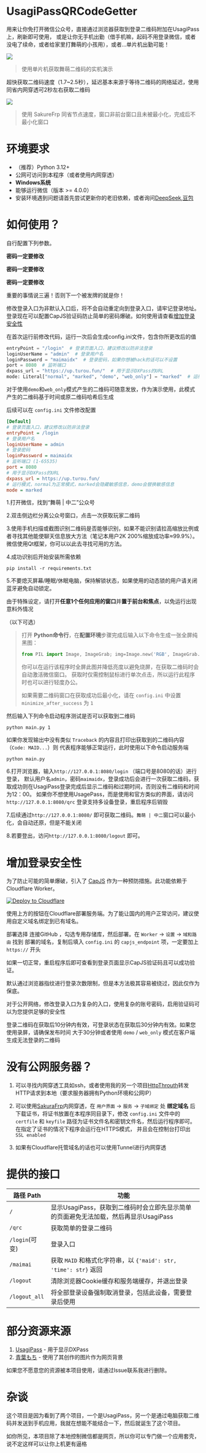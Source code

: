# UsagiPassQRCodeGetter
用来让你免打开微信公众号，直接通过浏览器获取到登录二维码附加在UsagiPass上，刷新即可使用，
或是让你无手机出勤（借手机嘛，起码不用登录微信，或者没电了续命，或者给家里打舞萌的小孩用），或者...单片机出勤可能！

![](.github/static/example1.jpg)
> 使用单片机获取舞萌二维码的实机演示

超快获取二维码速度（1.7~2.5秒），延迟基本来源于等待二维码的网络延迟，使用同省内网穿透可2秒左右获取二维码

![](.github/static/test_image1.png)
> 使用 SakureFrp 同省节点速度，窗口非前台窗口且未被最小化，完成后不最小化窗口

# 环境要求
- （推荐）Python 3.12+
- 公网可访问到本程序（或者使用内网穿透）
- **Windows系统**
- 能够运行微信（版本 >= 4.0.0）
- 安装环境遇到问题请首先尝试更新你的老旧依赖，或者询问[DeepSeek](https://chat.deepseek.com/),[豆包](https://doubao.com/)

# 如何使用？
自行配置下列参数。

**密码一定要修改**

**密码一定要修改**

**密码一定要修改**

重要的事情说三遍！否则下一个被发牌的就是你！

修改登录入口为非默认入口后，将不会自动重定向到登录入口，请牢记登录地址。
登录现在可以配置CapJS验证码防止简单的密码爆破。如何使用请查看[增加登录安全性](#增加登录安全性)

在首次运行前修改代码，运行一次后会生成config.ini文件，包含你所更改后的值
```python
entryPoint = "/login"  # 登录页面入口，建议修改以防非法登录
loginUserName = "admin"  # 登录用户名
loginPassword = "maimaidx"  # 登录密码，如果你想被hack的话可以不设置
port = 8080  # 监听端口
dxpass_url = "https://up.turou.fun/"  # 用于显示DXPass的URL
mode: Literal["normal", "marked", "demo", "web_only"] = "marked"  # 运行模式，normal为正常模式，marked会隐藏敏感信息，demo会替换敏感信息，web_only只显示DXPass页面
```

对于使用`demo`和`web_only`模式产生的二维码可随意发放，作为演示使用，此模式产生的二维码基于时间或原二维码哈希后生成

后续可以在 `config.ini` 文件修改配置

```ini
[Default]
# 登录页面入口，建议修改以防非法登录
entryPoint = /login
# 登录用户名
loginUserName = admin
# 登录密码
loginPassword = maimaidx
# 监听端口 (1-65535)
port = 8080
# 用于显示DXPass的URL
dxpass_url = https://up.turou.fun/
# 运行模式，normal为正常模式，marked会隐藏敏感信息，demo会替换敏感信息
mode = marked
```

1.打开微信，找到“舞萌 | 中二”公众号

2.双击侧边栏分离公众号窗口，点击一次获取玩家二维码

3.使用手机扫描或截图识别二维码是否能够识别，如果不能识别请拉高缩放比例或者寻找其他能使聊天信息放大方法（笔记本用户2K 200%缩放成功率≈99.9%）。
微信使用Qt框架，你可以以此去寻找可用的方法。

4.成功识别后开始安装所需依赖

```shell
pip install -r requirements.txt
```

5.不要熄灭屏幕/睡眠/休眠电脑，保持解锁状态，如果使用的动态锁的用户请关闭蓝牙避免自动锁定。

由于特殊设定，请打开**任意1个任何应用的窗口**并**置于前台和焦点**，以免运行出现意料外情况

（以下可选）
> 打开 **Python命令行**，在**配置环境**步骤完成后输入以下命令生成一张全屏纯黑图：
> 
> ```python
> from PIL import Image, ImageGrab; img=Image.new('RGB', ImageGrab.grab().size, (0,0,0)); img.save('black.png'); img.show()
> ```
> 
> 你可以在运行该程序时全屏此图并降低亮度以避免烧屏，在获取二维码时会自动激活微信窗口。
> 获取时仅需控制鼠标进行单次点击，所以运行此程序时也可以进行轻度办公。
> 
> 如果需要二维码窗口在获取成功后最小化，请在 `config.ini` 中设置 `minimize_after_success` 为 `1`


然后输入下列命令启动程序测试是否可以获取到二维码

```shell
python main.py 1
```

如果你发现输出中没有类似 `Traceback` 的内容且打印出获取到的二维码内容（`Code: MAID...`）则
代表程序能够正常运行，此时使用以下命令启动服务端

```shell
python main.py
```

6.打开浏览器，输入`http://127.0.0.1:8080/login` （端口号是8080的话）进行登录，
默认用户名`admin`，密码`maimaidx`，登录成功后会进行一次获取二维码，获取成功则在UsagiPass登录完成后显示二维码和过期时间，否则没有二维码和时间为12：00。
如果你不想使用UsagePass，而是使用和官方类似的界面，请访问`http://127.0.0.1:8080/qrc` 
登录支持多设备登录，重启程序后销毁

7.后续通过`http://127.0.0.1:8080/` 即可获取二维码。`舞萌 | 中二`窗口可以最小化，会自动还原，但是不能关闭

8.若要登出，访问`http://127.0.0.1:8080/logout` 即可。


# 增加登录安全性

为了防止可能的简单爆破，引入了 [CapJS](https://capjs.js.org/) 作为一种预防措施。此功能依赖于 Cloudflare Worker。

[![Deploy to Cloudflare](https://deploy.workers.cloudflare.com/button)](https://deploy.workers.cloudflare.com/?url=https://github.com/xyTom/cap-worker)

使用上方的按钮在Cloudflare部署服务端。为了能让国内的用户正常访问，建议使用自定义域名绑定到已有域名。

部署选择 连接GitHub ，勾选专用存储库，然后部署。在 `Worker` -> `设置` -> `域和路由` 找到
部署的域名，复制后填入 `config.ini` 的 `capjs_endpoint` 项，一定要加上 `https://` 开头

如果一切正常，重启程序后即可查看到登录页面显示CapJS验证码且可以成功验证。


默认通过浏览器指纹进行登录次数限制，但是本方法极其容易被绕过，因此仅作为保底。

对于公开网络，修改登录入口为复杂的入口，使用复杂的账号密码，启用验证码可以为您提供足够的安全性

登录二维码在获取后10分钟内有效，可登录状态在获取后30分钟内有效。如果您使用录屏，请确保发布时间
大于30分钟或者使用 `demo` / `web_only` 模式在客户端生成无法登录的二维码

# 没有公网服务器？

1. 可以寻找内网穿透工具如ssh，或者使用我的另一个项目[HttpThrouth](https://github.com/MeiHuaGuangShuo/http_through)转发HTTP请求到本地（要求服务器拥有Python环境和公网IP）

2. 可以使用[SakuraFrp](https://www.natfrp.com/)内网穿透，在 `用户界面` -> `服务` -> `子域绑定` 处
 **绑定域名** 后下载证书，将证书放置在本程序同目录下，修改 `config.ini` 文件中的 `certfile` 和 `keyfile` 路径为证书文件名和密钥文件名，然后运行程序即可。在指定了证书的情况下程序会运行在HTTPS模式，
并且会在控制台打印出 `SSL enabled`

3. 如果有Cloudflare托管域名的话也可以使用Tunnel进行内网穿透

# 提供的接口

| 路径 Path       | 功能                                                  |
|---------------|-----------------------------------------------------|
| `/`           | 显示UsagiPass，获取到二维码时会立即先显示简单的页面避免无法加载，然后再显示UsagiPass |
| `/qrc`        | 获取简单的登录二维码                                          |
| `/login`(可变)  | 登录入口                                                |
| `/maimai`     | 获取 `MAID` 和格式化字符串，以 `{'maid': str, 'time': str}` 返回 |
| `/logout`     | 清除浏览器Cookie缓存和服务端缓存，并退出登录                           |
| `/logout_all` | 将全部登录设备强制取消登录，包括此设备，需要登录后使用                         | 

# 部分资源来源

1. [UsagiPass](https://github.com/TrueRou/UsagiPass) - 用于显示DXPass
2. [青葉もち](https://www.pixiv.net/users/27236214) - 使用了其创作的图片作为网页背景

如果您不愿意您的资源被本项目使用，请通过Issue联系我进行删除。

# 杂谈
这个项目是因为看到了两个项目，一个是UsagiPass，另一个是通过电脑获取二维码并发送到手机应用，我就在想能不能结合一下，然后就诞生了这个项目。

如你所见，本项目除了本地控制微信都是网页，所以你可以专门做一个应用套壳，说不定这样可以让你上机更有逼格
